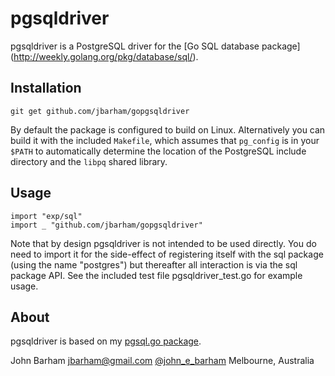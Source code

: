 pgsqldriver
===========

pgsqldriver is a PostgreSQL driver for the [Go SQL database package]
(http://weekly.golang.org/pkg/database/sql/).

Installation
------------

	git get github.com/jbarham/gopgsqldriver

By default the package is configured to build on Linux.  Alternatively
you can build it with the included `Makefile`, which assumes that `pg_config`
is in your `$PATH` to automatically determine the location of the PostgreSQL
include directory and the `libpq` shared library.

Usage
-----

	import "exp/sql"
	import _ "github.com/jbarham/gopgsqldriver"
		
Note that by design pgsqldriver is not intended to be used directly.
You do need to import it for the side-effect of registering itself with
the sql package (using the name "postgres") but thereafter all interaction
is via the sql package API.  See the included test file pgsqldriver_test.go
for example usage.

About
-----

pgsqldriver is based on my [pgsql.go package](https://github.com/jbarham/pgsql.go).

John Barham 
jbarham@gmail.com 
[@john_e_barham](http://www.twitter.com/john_e_barham) 
Melbourne, Australia
